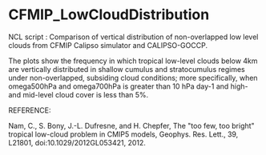 # CFMIP_LowCloudDistribution
NCL script : Comparison of vertical distribution of non-overlapped low level clouds from CFMIP Calipso simulator and CALIPSO-GOCCP.


The plots show the frequency in which tropical low-level clouds below 4km are vertically distributed in
shallow cumulus and stratocumulus regimes under non-overlapped, subsiding cloud conditions; more
specifically, when omega500hPa and omega700hPa is greater than 10 hPa day-1 and high- and mid-level cloud
cover is less than 5%.

REFERENCE:

Nam, C., S. Bony, J.-L. Dufresne, and H. Chepfer, The "too few, too bright" tropical low-cloud problem in CMIP5 models, Geophys. Res. Lett., 39, L21801, doi:10.1029/2012GL053421, 2012.
 
